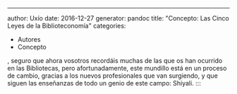 ---
author: Uxío
date: 2016-12-27
generator: pandoc
title: "Concepto: Las Cinco Leyes de la Biblioteconomía"
categories:
  - Autores
  - Concepto

, seguro que ahora vosotros
recordáis muchas de las que os han ocurrido en las Bibliotecas, pero
afortunadamente, este mundillo está en un proceso de cambio, gracias a
los nuevos profesionales que van surgiendo, y que siguen las enseñanzas
de todo un genio de este campo: Shiyali.
:::
